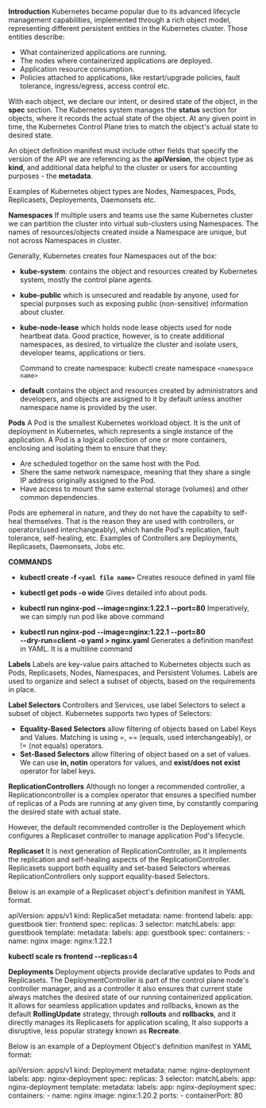 **Introduction**
Kubernetes became popular due to its advanced lifecycle management capabilities, implemented through a rich object model, representing different persistent entities in the Kubernetes cluster. Those entities describe:

- What containerized applications are running.
- The nodes where containerized applications are deployed.
- Application resource consumption.
- Policies attached to applications, like restart/upgrade policies, fault tolerance, ingress/egress, access control etc.

With each object, we declare our intent, or desired state of the object, in the <b>spec</b> section. The Kubernetes system manages the <b>status</b> section for objects, where it records the actual state of the object. At any given point in time, the Kubernetes Control Plane tries to match the object's actual state to desired state.

An object definition manifest must include other fields that specify the version of the API we are referencing as the <b>apiVersion</b>, the object type as <b>kind</b>, and additional data helpful to the cluster or users for accounting purposes - the <b>metadata</b>.

Examples of Kubernetes object types are Nodes, Namespaces, Pods, Replicasets, Deployements, Daemonsets etc.

**Namespaces**
If multiple users and teams use the same Kubernetes cluster we can partition the cluster into virtual sub-clusters using Namespaces. The names of resources/objects created inside a Namespace are unique, but not across Namespaces in cluster.

Generally, Kubernetes creates four Namespaces out of the box:

- <b>kube-system</b>: contains the object and resources created by Kubernetes system, mostly the control plane agents.
- <b>kube-public</b> which is unsecured and readable by anyone, used for special purposes such as exposing public (non-sensitive) information about cluster.
- <b>kube-node-lease</b> which holds node lease objects used for node heartbeat data. Good practice, however, is to create additional namespaces, as desired, to virtualize the cluster and isolate users, developer teams, applications or tiers.

    Command to create namespace: kubectl create namespace `<namespace name>`

- <b>default</b> contains the object and resources created by administrators and developers, and objects are assigned to it by default unless another namespace name is provided by the user.


**Pods**
A Pod is the smallest Kubernetes workload object. It is the unit of deployment in Kubernetes, which represents a single instance of the application. A Pod is a logical collection of one or more containers, enclosing and isolating them to ensure that they:

- Are scheduled togethor on the same host with the Pod.
- Shere the same network namespace, meaning that they share a single IP address originally assigned to the Pod.
- Have access to mount the same external storage (volumes) and other common dependencies.

Pods are ephemeral in nature, and they do not have the capabilty to self-heal themselves. That is the reason they are used with controllers, or operators(used interchangeably), which handle Pod's replication, fault tolerance, self-healing, etc. Examples of Controllers are Deployments, Replicasets, Daemonsets, Jobs etc.

**COMMANDS**

- **kubectl create -f `<yaml file name>`**
    Creates resouce defined in yaml file

- **kubectl get pods -o wide**
Gives detailed info about pods.

- **kubectl run nginx-pod --image=nginx:1.22.1 --port=80**
    Imperatively, we can simply run pod like above command

- **kubectl run nginx-pod --image=nginx:1.22.1 --port=80 \
--dry-run=client -o yaml > nginx.yaml**
Generates a definition manifest in YAML. It is a multiline command


**Labels**
Labels are key-value pairs attached to Kubernetes objects such as Pods, Replicasets, Nodes, Namespaces, and Persistent Volumes. Labels are used to organize and select a subset of objects, based on the requirements in place.

**Label Selectors**
Controllers and Services, use label Selectors to select a subset of object. Kubernetes supports two types of Selectors:

- **Equality-Based Selectors**
allow filtering of objects based on Label Keys and Values. Matching is using =, == (equals, used interchangeably), or != (not equals) operators.
- **Set-Based Selectors**
allow filtering of object based on a set of values. We can use **in, notin** operators for values, and **exist/does not exist** operator for label keys.


**ReplicationControllers**
Although no longer a recommended controller, a Replicationcontroller is a complex operator that ensures a specified number of replicas of a Pods are running at any given time, by constantly comparing the desired state with actual state.

However, the default recommended controller is the Deployement which configures a Replicaset controller to manage application Pod's lifecycle.


**Replicaset**
It is next generation of ReplicationController, as it implements the replication and self-healing aspects of the ReplicationController. Replicasets support both equality and set-based Selectors whereas ReplicationControllers only support equality-based Selectors.

Below is an example of a Replicaset object's definition manifest in YAML format.

apiVersion: apps/v1
kind: ReplicaSet
metadata:
  name: frontend
  labels:
    app: guestbook
    tier: frontend
spec:
  replicas: 3
  selector:
    matchLabels:
      app: guestbook
  template:
    metadata:
      labels:
        app: guestbook
    spec:
      containers:
      - name: nginx
        image: nginx:1.22.1


**kubectl scale rs frontend --replicas=4**


**Deployments**
Deployment objects provide declarative updates to Pods and Replicasets. The DeploymentController is part of the control plane node's controller manager, and as a controller it also ensures that current state always matches the desired state of our running containerized application. It allows for seamless application updates and rollbacks, known as the default **RollingUpdate** strategy, through **rollouts** and **rollbacks**, and it directly manages its Replicasets for application scaling, It also supports a disruptive, less popular strategy known as **Recreate**.

Below is an example of a Deployment Object's definition manifest in YAML format:

apiVersion: apps/v1
kind: Deployment
metadata:
  name: nginx-deployment
  labels:
    app: nginx-deployment
spec:
  replicas: 3
  selector:
    matchLabels:
      app: nginx-deployment
  template:
    metadata:
      labels:
        app: nginx-deployment
    spec:
      containers:
      - name: nginx
        image: nginx:1.20.2
        ports:
        - containerPort: 80